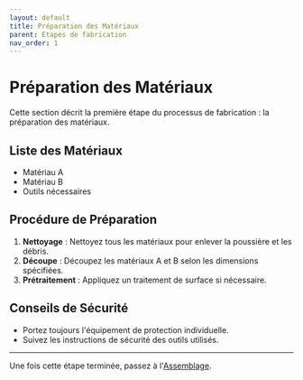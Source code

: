 ```yaml
---
layout: default
title: Préparation des Matériaux
parent: Etapes de fabrication
nav_order: 1
---
```


# Préparation des Matériaux

Cette section décrit la première étape du processus de fabrication : la préparation des matériaux.

## Liste des Matériaux

- Matériau A
- Matériau B
- Outils nécessaires

## Procédure de Préparation

1. **Nettoyage** : Nettoyez tous les matériaux pour enlever la poussière et les débris.
2. **Découpe** : Découpez les matériaux A et B selon les dimensions spécifiées.
3. **Prétraitement** : Appliquez un traitement de surface si nécessaire.

## Conseils de Sécurité

- Portez toujours l'équipement de protection individuelle.
- Suivez les instructions de sécurité des outils utilisés.

---

Une fois cette étape terminée, passez à l'[Assemblage](/assemblage).


<script type="module" src="https://ajax.googleapis.com/ajax/libs/model-viewer/3.4.0/model-viewer.min.js"></script>

<model-viewer src="../images/Table v17.gltf" ar ar-modes="webxr scene-viewer quick-look" camera-controls tone-mapping="commerce" poster="../images/poster.webp" shadow-intensity="1">
</model-viewer>

<model-viewer src="../images/poster1.gltf" ar ar-modes="webxr scene-viewer quick-look" camera-controls tone-mapping="commerce" poster="../images/poster1.webp" shadow-intensity="1">
</model-viewer>



